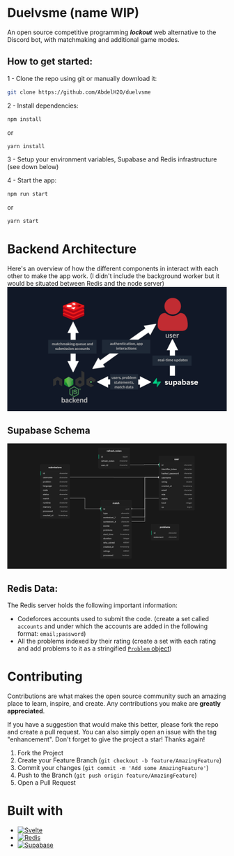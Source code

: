 # Duelvsme (name WIP)
An open source competitive programming ***lockout*** web alternative to the Discord bot, with matchmaking and additional game modes.
## How to get started:
1 - Clone the repo using git or manually download it:
```sh
git clone https://github.com/AbdelH2O/duelvsme
```
2 - Install dependencies:
```sh
npm install
```
or
```sh
yarn install
```
3 - Setup your environment variables, Supabase and Redis infrastructure (see down below)

4 - Start the app:
```sh
npm run start
```
or
```sh
yarn start
```

# Backend Architecture
Here's an overview of how the different components in interact with each other to make the app work. (I didn't include the background worker but it would be situated between Redis and the node server)
![Architecture](./arch.png)
## Supabase Schema
![schema](./schema.png)
## Redis Data:
The Redis server holds the following important information:

* Codeforces accounts used to submit the code. (create a set called `accounts` and under which the accounts are added in the following format: `email;password`)
* All the problems indexed by their rating (create a set with each rating and add problems to it as a stringified [`Problem` object](https://codeforces.com/apiHelp/objects#Problem))

# Contributing
Contributions are what makes the open source community such an amazing place to learn, inspire, and create. Any contributions you make are **greatly appreciated**.

If you have a suggestion that would make this better, please fork the repo and create a pull request. You can also simply open an issue with the tag "enhancement".
Don't forget to give the project a star! Thanks again!

1. Fork the Project
2. Create your Feature Branch (`git checkout -b feature/AmazingFeature`)
3. Commit your changes (`git commit -m 'Add some AmazingFeature'`)
4. Push to the Branch (`git push origin feature/AmazingFeature`)
5. Open a Pull Request

# Built with
* [![Svelte][Svelte.dev]][Svelte-url]
* [![Redis][Redis.com]][Redis-url]
* [![Supabase][Supabase.com]][Supabase-url]


[Svelte-url]: https://svelte.dev/
[Svelte.dev]: https://img.shields.io/badge/Svelte-4A4A55?style=for-the-badge&logo=svelte&logoColor=FF3E00
[Redis-url]: https://redis.com/
[Redis.com]: https://redis.com/wp-content/themes/wpx/assets/images/logo-redis.svg?auto=webp&quality=85,75&width=120
[Supabase-url]: https://supabase.com/
[Supabase.com]: https://supabase.com/_next/image?url=%2F_next%2Fstatic%2Fmedia%2Fsupabase-logo-wordmark--dark.53d797e9.png&w=256&q=75
